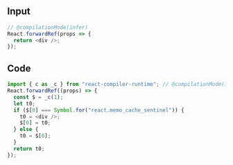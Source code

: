 
## Input

```javascript
// @compilationMode(infer)
React.forwardRef(props => {
  return <div />;
});

```

## Code

```javascript
import { c as _c } from "react-compiler-runtime"; // @compilationMode(infer)
React.forwardRef((props) => {
  const $ = _c(1);
  let t0;
  if ($[0] === Symbol.for("react.memo_cache_sentinel")) {
    t0 = <div />;
    $[0] = t0;
  } else {
    t0 = $[0];
  }
  return t0;
});

```
      